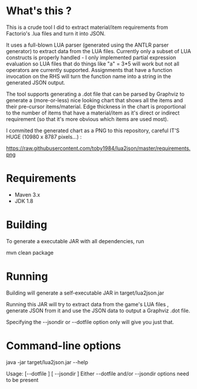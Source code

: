 What's this ?
=============

This is a crude tool I did to extract material/item requirements from Factorio's .lua files and turn it into JSON. 

It uses a full-blown LUA parser (generated using the ANTLR parser generator) to extract data from the LUA files. Currently only a subset of LUA constructs is properly handled - I only implemented partial expression evaluation so LUA files that do things like 
"a" = 3*5 will work but not all operators are currently supported. Assignments that have a function invocation on the RHS will turn the function name into a string in the generated JSON output.

The tool supports generating a .dot file that can be parsed by Graphviz to generate a (more-or-less) nice looking chart that shows all the items and their pre-cursor items/material. 
Edge thickness in the chart is proportional to the number of items that have a material/item as it's direct or indirect requirement (so that it's more obvious which items are used most).

I commited the generated chart as a PNG to this repository, careful IT'S HUGE (10980 x 8787 pixels...) :

https://raw.githubusercontent.com/toby1984/lua2json/master/requirements.png

Requirements
============

- Maven 3.x
- JDK 1.8

Building
========

To generate a executable JAR with all dependencies, run

mvn clean package

Running
=======

Building will generate a self-executable JAR in target/lua2json.jar

Running this JAR will try to extract data from the game's LUA files , generate JSON from it and use the JSON data to output a Graphviz .dot file.

Specifying the --jsondir or --dotfile option only will give you just that.

Command-line options
====================
java -jar target/lua2json.jar --help

Usage: [--dotfile <FILE> ] [ --jsondir <DIRECTORY>] <factorio install dir>
Either --dotfile and/or --jsondir options need to be present
